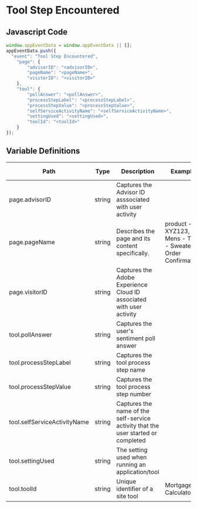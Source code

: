 # Tool Step Encountered

### 

## Javascript Code
```js
window.appEventData = window.appEventData || [];
appEventData.push({
  "event": "Tool Step Encountered",
    "page": {
        "advisorID": "<advisorID>",
        "pageName": "<pageName>",
        "visitorID": "<visitorID>"
    },
    "tool": {
        "pollAnswer": "<pollAnswer>",
        "processStepLabel": "<processStepLabel>",
        "processStepValue": "<processStepValue>",
        "selfServiceActivityName": "<selfServiceActivityName>",
        "settingUsed": "<settingUsed>",
        "toolId": "<toolId>"
    }
});
```

## Variable Definitions

|Path|Type|Description|Example|Pattern|Min Length|Max Length|Minimum|Maximum|Multiple Of|
| --- | --- | --- | --- | --- | --- | --- | --- | --- | --- |
|page.advisorID|string|Captures the Advisor ID asssociated with user activity||||||||
|page.pageName|string|Describes the page and its content specifically. |product - XYZ123, Mens - Tops - Sweaters, Order Confirmation|||||||
|page.visitorID|string|Captures the Adobe Experience Cloud ID associated with user activity||||||||
|tool.pollAnswer|string|Captures the user's sentiment poll answer||||||||
|tool.processStepLabel|string|Captures the tool process step name||||||||
|tool.processStepValue|string|Captures the tool process step number||||||||
|tool.selfServiceActivityName|string|Captures the name of the self-service activity that the user started or completed||||||||
|tool.settingUsed|string|The setting used when running an application\/tool||||||||
|tool.toolId|string|Unique identifier of a site tool|Mortgage Calculator|||||||




